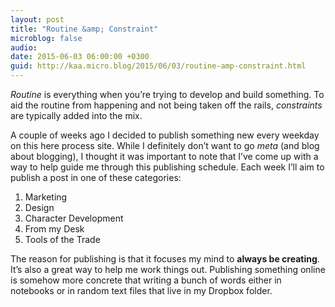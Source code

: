 ```yaml
---
layout: post
title: "Routine &amp; Constraint"
microblog: false
audio: 
date: 2015-06-03 06:00:00 +0300
guid: http://kaa.micro.blog/2015/06/03/routine-amp-constraint.html
---
```

<p><em>Routine</em> is everything when you&rsquo;re trying to develop and build something. To aid the routine from happening and not being taken off the rails, <em>constraints</em> are typically added into the mix.</p>

<p>A couple of weeks ago I decided to publish something new every weekday on this here process site. While I definitely don&rsquo;t want to go <em>meta</em> (and blog about blogging), I thought it was important to note that I&rsquo;ve come up with a way to help guide me through this publishing schedule. Each week I&rsquo;ll aim to publish a post in one of these categories:</p>

<ol><li>Marketing</li>
<li>Design</li>
<li>Character Development</li>
<li>From my Desk</li>
<li>Tools of the Trade</li>
</ol><p>The reason for publishing is that it focuses my mind to <strong>always be creating</strong>. It&rsquo;s also a great way to help me work things out. Publishing something online is somehow more concrete that writing a bunch of words either in notebooks or in random text files that live in my Dropbox folder.</p>
